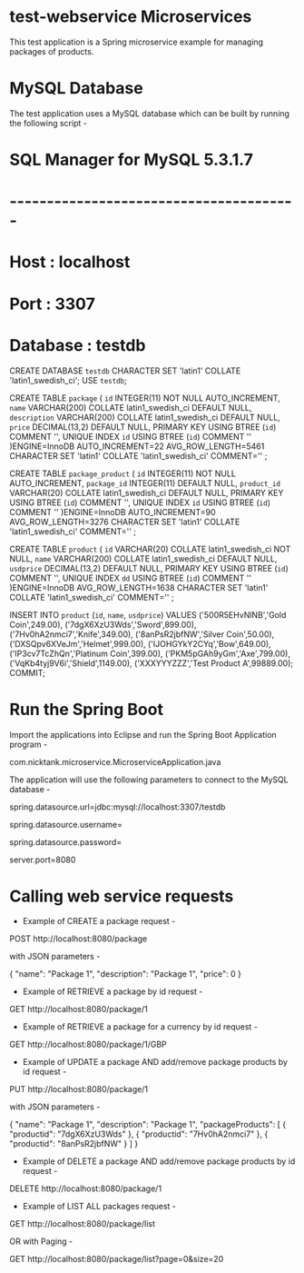 # test-webservice Microservices
This test application is a Spring microservice example for managing packages of products.

# MySQL Database
The test application uses a MySQL database which can be built by running the following script -

# SQL Manager for MySQL 5.3.1.7
# ---------------------------------------
# Host     : localhost
# Port     : 3307
# Database : testdb
CREATE DATABASE `testdb`
    CHARACTER SET 'latin1'
    COLLATE 'latin1_swedish_ci';
USE `testdb`;

CREATE TABLE `package` (
  `id` INTEGER(11) NOT NULL AUTO_INCREMENT,
  `name` VARCHAR(200) COLLATE latin1_swedish_ci DEFAULT NULL,
  `description` VARCHAR(200) COLLATE latin1_swedish_ci DEFAULT NULL,
  `price` DECIMAL(13,2) DEFAULT NULL,
  PRIMARY KEY USING BTREE (`id`) COMMENT '',
  UNIQUE INDEX `id` USING BTREE (`id`) COMMENT ''
)ENGINE=InnoDB
AUTO_INCREMENT=22 AVG_ROW_LENGTH=5461 CHARACTER SET 'latin1' COLLATE 'latin1_swedish_ci'
COMMENT=''
;

CREATE TABLE `package_product` (
  `id` INTEGER(11) NOT NULL AUTO_INCREMENT,
  `package_id` INTEGER(11) DEFAULT NULL,
  `product_id` VARCHAR(20) COLLATE latin1_swedish_ci DEFAULT NULL,
  PRIMARY KEY USING BTREE (`id`) COMMENT '',
  UNIQUE INDEX `id` USING BTREE (`id`) COMMENT ''
)ENGINE=InnoDB
AUTO_INCREMENT=90 AVG_ROW_LENGTH=3276 CHARACTER SET 'latin1' COLLATE 'latin1_swedish_ci'
COMMENT=''
;

CREATE TABLE `product` (
  `id` VARCHAR(20) COLLATE latin1_swedish_ci NOT NULL,
  `name` VARCHAR(200) COLLATE latin1_swedish_ci DEFAULT NULL,
  `usdprice` DECIMAL(13,2) DEFAULT NULL,
  PRIMARY KEY USING BTREE (`id`) COMMENT '',
  UNIQUE INDEX `dd` USING BTREE (`id`) COMMENT ''
)ENGINE=InnoDB
AVG_ROW_LENGTH=1638 CHARACTER SET 'latin1' COLLATE 'latin1_swedish_ci'
COMMENT=''
;

INSERT INTO `product` (`id`, `name`, `usdprice`) VALUES
  ('500R5EHvNlNB','Gold Coin',249.00),
  ('7dgX6XzU3Wds','Sword',899.00),
  ('7Hv0hA2nmci7','Knife',349.00),
  ('8anPsR2jbfNW','Silver Coin',50.00),
  ('DXSQpv6XVeJm','Helmet',999.00),
  ('IJOHGYkY2CYq','Bow',649.00),
  ('IP3cv7TcZhQn','Platinum Coin',399.00),
  ('PKM5pGAh9yGm','Axe',799.00),
  ('VqKb4tyj9V6i','Shield',1149.00),
  ('XXXYYYZZZ','Test Product A',99889.00);
COMMIT;


# Run the Spring Boot
Import the applications into Eclipse and run the Spring Boot Application program - 

com.nicktank.microservice.MicroserviceApplication.java

The application will use the following parameters to connect to the MySQL database -

spring.datasource.url=jdbc:mysql://localhost:3307/testdb

spring.datasource.username=

spring.datasource.password=

server.port=8080





# Calling web service requests

* Example of CREATE a package request - 

POST http://localhost:8080/package

with JSON parameters -

{
    "name": "Package 1",
    "description": "Package 1",
    "price": 0
}
    
    
* Example of RETRIEVE a package by id request - 

GET http://localhost:8080/package/1

* Example of RETRIEVE a package for a currency by id request - 

GET http://localhost:8080/package/1/GBP


* Example of UPDATE a package AND add/remove package products by id request - 

PUT http://localhost:8080/package/1

with JSON parameters -

{
    "name": "Package 1",
    "description": "Package 1",
    "packageProducts": [
    {
        "productid": "7dgX6XzU3Wds"
    },
    {
        "productid": "7Hv0hA2nmci7"
    },
    {
        "productid": "8anPsR2jbfNW"
    }
    ]
}

* Example of DELETE a package AND add/remove package products by id request - 

DELETE http://localhost:8080/package/1

* Example of LIST ALL packages request - 

GET http://localhost:8080/package/list

OR with Paging -

GET http://localhost:8080/package/list?page=0&size=20

